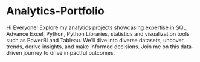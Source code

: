 # Analytics-Portfolio
Hi Everyone! Explore my analytics projects showcasing expertise in SQL, Advance Excel, Python, Python Libraries, statistics and visualization tools such as PowerBI and Tableau. We'll dive into diverse datasets, uncover trends, derive insights, and make informed decisions. Join me on this data-driven journey to drive impactful outcomes.

